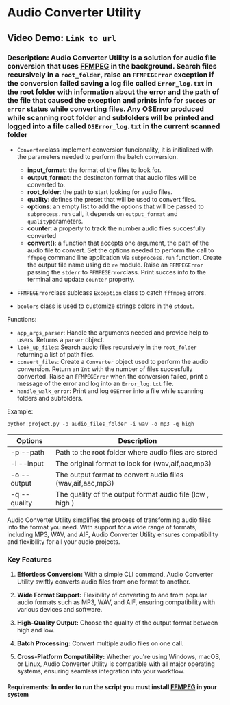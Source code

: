 # Audio Converter Utility

## Video Demo: `Link to url`

### Description: Audio Converter Utility is a solution for audio file conversion that uses [FFMPEG](https://www.ffmpeg.org/) in the background. Search files recursively in a `root_folder`, raise an `FFMPEGError` exception if the conversion failed saving a log file called `Error_log.txt` in the root folder with information about the error and the path of the file that caused the exception and prints info for `succes` or `error` status while converting files. Any OSError produced while scanning root folder and subfolders will be printed and logged into a file called `OSError_log.txt` in the current scanned folder

- `Converter`class implement conversion funcionality, it is initialized with the parameters needed to perform the batch conversion.

  - **input_format:** the format of the files to look for.
  - **output_format**: the destinaton format that audio files will be converted to.
  - **root_folder**: the path to start looking for audio files.
  - **quality**: defines the preset that will be used to convert files.
  - **options**: an empty list to add the options that will be passed to `subprocess.run` call, it depends on `output_format` and `quality`parameters.
  - **counter**: a property to track the number audio files succesfully converted
  - **convert()**: a function that accepts one argument, the path of the audio file to convert. Set the options needed to perform the call to `ffmpeg` command line application via `subprocess.run` function. Create the output file name using de `re` module. Raise an `FFMPEGError` passing the `stderr` to `FFMPEGError`class. Print succes info to the terminal and update `counter` property.

- `FFMPEGError`class sublcass `Exception` class to catch `fffmpeg` errors.
- `bcolors` class is used to customize strings colors in the `stdout`.

Functions:

- `app_args_parser`: Handle the arguments needed and provide help to users. Returns a `parser` object.
- `look_up_files`: Search audio files recursively in the `root_folder` returning a list of path files.
- `convert_files`: Create a `Converter` object used to perform the audio conversion. Return an `Int` with the number of files succesfully converted. Raise an `FFMPEGError` when the conversion failed, print a message of the error and log into an `Error_log.txt` file.
- `handle_walk_error`: Print and log `OSError` into a file while scanning folders and subfolders.

Example:

```python
python project.py -p audio_files_folder -i wav -o mp3 -q high

```

| Options      | Description                                                |
| ------------ | ---------------------------------------------------------- |
| -p --path    | Path to the root folder where audio files are stored       |
| -i --input   | The original format to look for (wav,aif,aac,mp3)          |
| -o --output  | The output format to convert audio files (wav,aif,aac,mp3) |
| -q --quality | The quality of the output format audio file (low , high )  |

Audio Converter Utility simplifies the process of transforming audio files into the format you need. With support for a wide range of formats, including MP3, WAV, and AIF, Audio Converter Utility ensures compatibility and flexibility for all your audio projects.

### Key Features

1. **Effortless Conversion:** With a simple CLI command, Audio Converter Utility swiftly converts audio files from one format to another.

2. **Wide Format Support:** Flexibility of converting to and from popular audio formats such as MP3, WAV, and AIF, ensuring compatibility with various devices and software.

3. **High-Quality Output:** Choose the quality of the output format between high and low.

4. **Batch Processing:** Convert multiple audio files on one call.

5. **Cross-Platform Compatibility:** Whether you're using Windows, macOS, or Linux, Audio Converter Utility is compatible with all major operating systems, ensuring seamless integration into your workflow.

#### Requirements: In order to run the script you must install [FFMPEG](https://www.ffmpeg.org/download.html) in your system
